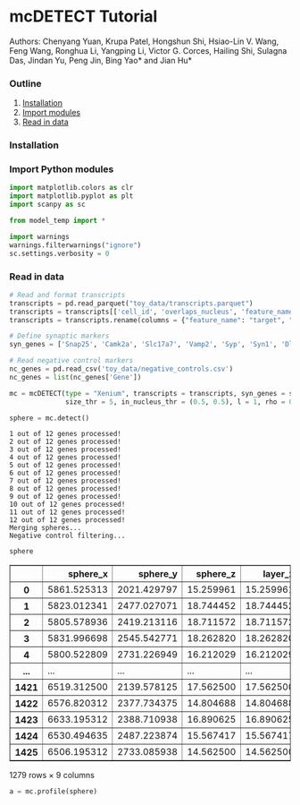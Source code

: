 # mcDETECT Tutorial

Authors: Chenyang Yuan, Krupa Patel, Hongshun Shi, Hsiao-Lin V. Wang, Feng Wang, Ronghua Li, Yangping Li, Victor G. Corces, Hailing Shi, Sulagna Das, Jindan Yu, Peng Jin, Bing Yao* and Jian Hu*

### Outline
1. [Installation](#installation)
2. [Import modules](#import-python-modules)
3. [Read in data](#read-in-data)

### Installation

### Import Python modules


```python
import matplotlib.colors as clr
import matplotlib.pyplot as plt
import scanpy as sc

from model_temp import *

import warnings
warnings.filterwarnings("ignore")
sc.settings.verbosity = 0
```

### Read in data


```python
# Read and format transcripts
transcripts = pd.read_parquet("toy_data/transcripts.parquet")
transcripts = transcripts[['cell_id', 'overlaps_nucleus', 'feature_name', 'x_location', 'y_location', 'z_location']]
transcripts = transcripts.rename(columns = {"feature_name": "target", "x_location": "global_x", "y_location": "global_y", "z_location": "global_z"})

# Define synaptic markers
syn_genes = ['Snap25', 'Camk2a', 'Slc17a7', 'Vamp2', 'Syp', 'Syn1', 'Dlg4', 'Gria2', 'Gap43', 'Gria1', 'Bsn', 'Slc32a1']

# Read negative control markers
nc_genes = pd.read_csv('toy_data/negative_controls.csv')
nc_genes = list(nc_genes['Gene'])
```


```python
mc = mcDETECT(type = "Xenium", transcripts = transcripts, syn_genes = syn_genes, nc_genes = nc_genes, eps = 1.5, grid_len = 1, cutoff_prob = 0.95, alpha = 5, low_bound = 3,
              size_thr = 5, in_nucleus_thr = (0.5, 0.5), l = 1, rho = 0.2, s = 1, nc_top = 20, nc_thr = 0.1)
```


```python
sphere = mc.detect()
```

    1 out of 12 genes processed!
    2 out of 12 genes processed!
    3 out of 12 genes processed!
    4 out of 12 genes processed!
    5 out of 12 genes processed!
    6 out of 12 genes processed!
    7 out of 12 genes processed!
    8 out of 12 genes processed!
    9 out of 12 genes processed!
    10 out of 12 genes processed!
    11 out of 12 genes processed!
    12 out of 12 genes processed!
    Merging spheres...
    Negative control filtering...



```python
sphere
```




<div>
<style scoped>
    .dataframe tbody tr th:only-of-type {
        vertical-align: middle;
    }

    .dataframe tbody tr th {
        vertical-align: top;
    }

    .dataframe thead th {
        text-align: right;
    }
</style>
<table border="1" class="dataframe">
  <thead>
    <tr style="text-align: right;">
      <th></th>
      <th>sphere_x</th>
      <th>sphere_y</th>
      <th>sphere_z</th>
      <th>layer_z</th>
      <th>sphere_r</th>
      <th>size</th>
      <th>comp</th>
      <th>in_nucleus</th>
      <th>gene</th>
    </tr>
  </thead>
  <tbody>
    <tr>
      <th>0</th>
      <td>5861.525313</td>
      <td>2021.429797</td>
      <td>15.259961</td>
      <td>15.259961</td>
      <td>1.115372</td>
      <td>8</td>
      <td>3</td>
      <td>0.000000</td>
      <td>Snap25</td>
    </tr>
    <tr>
      <th>1</th>
      <td>5823.012341</td>
      <td>2477.027071</td>
      <td>18.744452</td>
      <td>18.744452</td>
      <td>1.400544</td>
      <td>13</td>
      <td>5</td>
      <td>0.000000</td>
      <td>Snap25</td>
    </tr>
    <tr>
      <th>2</th>
      <td>5805.578936</td>
      <td>2419.213116</td>
      <td>18.711572</td>
      <td>18.711572</td>
      <td>1.355859</td>
      <td>9</td>
      <td>3</td>
      <td>0.000000</td>
      <td>Snap25</td>
    </tr>
    <tr>
      <th>3</th>
      <td>5831.996698</td>
      <td>2545.542771</td>
      <td>18.262820</td>
      <td>18.262820</td>
      <td>1.168398</td>
      <td>7</td>
      <td>2</td>
      <td>0.000000</td>
      <td>Snap25</td>
    </tr>
    <tr>
      <th>4</th>
      <td>5800.522809</td>
      <td>2731.226949</td>
      <td>16.212029</td>
      <td>16.212029</td>
      <td>1.322234</td>
      <td>7</td>
      <td>2</td>
      <td>0.000000</td>
      <td>Snap25</td>
    </tr>
    <tr>
      <th>...</th>
      <td>...</td>
      <td>...</td>
      <td>...</td>
      <td>...</td>
      <td>...</td>
      <td>...</td>
      <td>...</td>
      <td>...</td>
      <td>...</td>
    </tr>
    <tr>
      <th>1421</th>
      <td>6519.312500</td>
      <td>2139.578125</td>
      <td>17.562500</td>
      <td>17.562500</td>
      <td>0.908403</td>
      <td>3</td>
      <td>1</td>
      <td>0.000000</td>
      <td>Slc32a1</td>
    </tr>
    <tr>
      <th>1422</th>
      <td>6576.820312</td>
      <td>2377.734375</td>
      <td>14.804688</td>
      <td>14.804688</td>
      <td>1.148358</td>
      <td>5</td>
      <td>1</td>
      <td>0.000000</td>
      <td>Slc32a1</td>
    </tr>
    <tr>
      <th>1423</th>
      <td>6633.195312</td>
      <td>2388.710938</td>
      <td>16.890625</td>
      <td>16.890625</td>
      <td>0.476370</td>
      <td>3</td>
      <td>1</td>
      <td>0.333333</td>
      <td>Slc32a1</td>
    </tr>
    <tr>
      <th>1424</th>
      <td>6530.494635</td>
      <td>2487.223874</td>
      <td>15.567417</td>
      <td>15.567417</td>
      <td>1.246287</td>
      <td>8</td>
      <td>4</td>
      <td>0.000000</td>
      <td>Slc32a1</td>
    </tr>
    <tr>
      <th>1425</th>
      <td>6506.195312</td>
      <td>2733.085938</td>
      <td>14.562500</td>
      <td>14.562500</td>
      <td>0.586406</td>
      <td>3</td>
      <td>1</td>
      <td>0.000000</td>
      <td>Slc32a1</td>
    </tr>
  </tbody>
</table>
<p>1279 rows × 9 columns</p>
</div>




```python
a = mc.profile(sphere)
```
